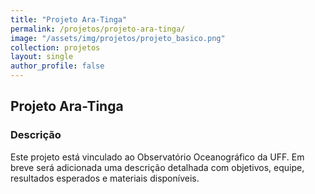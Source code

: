 ```yaml
---
title: "Projeto Ara-Tinga"
permalink: /projetos/projeto-ara-tinga/
image: "/assets/img/projetos/projeto_basico.png"
collection: projetos
layout: single
author_profile: false
---
```


## Projeto Ara-Tinga



### Descrição

Este projeto está vinculado ao Observatório Oceanográfico da UFF. Em breve será adicionada uma descrição detalhada com objetivos, equipe, resultados esperados e materiais disponíveis.
